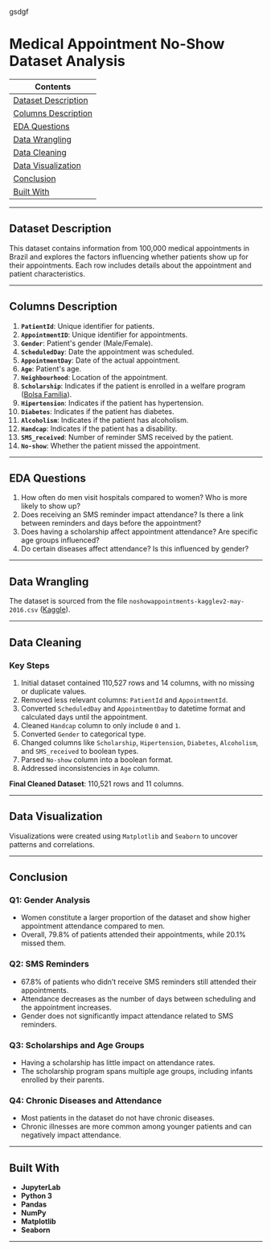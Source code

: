 gsdgf
# Medical Appointment No-Show Dataset Analysis

| Contents                           |
|------------------------------------|
| [Dataset Description](#dataset-description) |
| [Columns Description](#columns-description) |
| [EDA Questions](#eda-questions)   |
| [Data Wrangling](#data-wrangling) |
| [Data Cleaning](#data-cleaning)   |
| [Data Visualization](#data-visualization) |
| [Conclusion](#conclusion)         |
| [Built With](#built-with)         |

---

## Dataset Description
This dataset contains information from 100,000 medical appointments in Brazil and explores the factors influencing whether patients show up for their appointments. Each row includes details about the appointment and patient characteristics.  

---

## Columns Description
1. **`PatientId`**: Unique identifier for patients.  
2. **`AppointmentID`**: Unique identifier for appointments.  
3. **`Gender`**: Patient's gender (Male/Female).  
4. **`ScheduledDay`**: Date the appointment was scheduled.  
5. **`AppointmentDay`**: Date of the actual appointment.  
6. **`Age`**: Patient's age.  
7. **`Neighbourhood`**: Location of the appointment.  
8. **`Scholarship`**: Indicates if the patient is enrolled in a welfare program ([Bolsa Família](https://en.wikipedia.org/wiki/Bolsa_Fam%C3%ADlia)).  
9. **`Hipertension`**: Indicates if the patient has hypertension.  
10. **`Diabetes`**: Indicates if the patient has diabetes.  
11. **`Alcoholism`**: Indicates if the patient has alcoholism.  
12. **`Handcap`**: Indicates if the patient has a disability.  
13. **`SMS_received`**: Number of reminder SMS received by the patient.  
14. **`No-show`**: Whether the patient missed the appointment.  

---

## EDA Questions
1. How often do men visit hospitals compared to women? Who is more likely to show up?  
2. Does receiving an SMS reminder impact attendance? Is there a link between reminders and days before the appointment?  
3. Does having a scholarship affect appointment attendance? Are specific age groups influenced?  
4. Do certain diseases affect attendance? Is this influenced by gender?  

---

## Data Wrangling
The dataset is sourced from the file `noshowappointments-kagglev2-may-2016.csv` ([Kaggle](https://www.kaggle.com/datasets/joniarroba/noshowappointments)).  

---

## Data Cleaning
### Key Steps
1. Initial dataset contained 110,527 rows and 14 columns, with no missing or duplicate values.  
2. Removed less relevant columns: `PatientId` and `AppointmentId`.  
3. Converted `ScheduledDay` and `AppointmentDay` to datetime format and calculated days until the appointment.  
4. Cleaned `Handcap` column to only include `0` and `1`.  
5. Converted `Gender` to categorical type.  
6. Changed columns like `Scholarship`, `Hipertension`, `Diabetes`, `Alcoholism`, and `SMS_received` to boolean types.  
7. Parsed `No-show` column into a boolean format.  
8. Addressed inconsistencies in `Age` column.  

**Final Cleaned Dataset**: 110,521 rows and 11 columns.  

---

## Data Visualization
Visualizations were created using `Matplotlib` and `Seaborn` to uncover patterns and correlations.  

---

## Conclusion
### Q1: Gender Analysis  
- Women constitute a larger proportion of the dataset and show higher appointment attendance compared to men.  
- Overall, 79.8% of patients attended their appointments, while 20.1% missed them.  

### Q2: SMS Reminders  
- 67.8% of patients who didn’t receive SMS reminders still attended their appointments.  
- Attendance decreases as the number of days between scheduling and the appointment increases.  
- Gender does not significantly impact attendance related to SMS reminders.  

### Q3: Scholarships and Age Groups  
- Having a scholarship has little impact on attendance rates.  
- The scholarship program spans multiple age groups, including infants enrolled by their parents.  

### Q4: Chronic Diseases and Attendance  
- Most patients in the dataset do not have chronic diseases.  
- Chronic illnesses are more common among younger patients and can negatively impact attendance.  

---

## Built With
- **JupyterLab**  
- **Python 3**  
- **Pandas**  
- **NumPy**  
- **Matplotlib**  
- **Seaborn**

---
